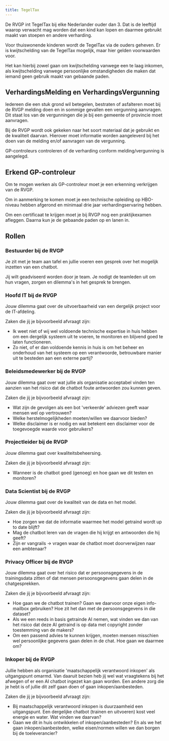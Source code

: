 ```yaml
---
title: TegelTax
---
```

De RVGP int TegelTax bij elke Nederlander ouder dan 3. Dat is de leeftijd waarop verwacht mag worden dat een kind kan lopen en daarmee gebruikt maakt van stoepen en andere verharding. 

Voor thuiswonende kinderen wordt de TegelTax via de ouders geheven. Er is kwijtschelding van de TegelTax mogelijk, maar hier gelden voorwaarden voor. 

Het kan hierbij zowel gaan om kwijtschelding vanwege een te laag inkomen, als kwijtschelding vanwege persoonlijke omstandigheden die maken dat iemand geen gebruik maakt van gebaande paden.

## VerhardingsMelding en VerhardingsVergunning 

Iedereen die een stuk grond wil betegelen, bestraten of asfalteren moet bij de RVGP melding doen en in sommige gevallen een vergunning aanvragen. Dit staat los van de vergunningen die je bij een gemeente of provincie moet aanvragen. 

Bij de RVGP wordt ook gekeken naar het soort materiaal dat je gebruikt en de kwaliteit daarvan. Hierover moet informatie worden aangeleverd bij het doen van de melding en/of aanvragen van de vergunning. 

GP-controleurs controleren of de verharding conform melding/vergunning is aangelegd.

## Erkend GP-controleur

Om te mogen werken als GP-controleur moet je een erkenning verkrijgen van de RVGP. 

Om in aanmerking te komen moet je een technische opleiding op HBO-niveau hebben afgerond en minimaal drie jaar verhardingservaring hebben. 

Om een certificaat te krijgen moet je bij RVGP nog een praktijkexamen afleggen. Daarna kun je de gebaande paden op en lanen in.

## Rollen

### Bestuurder bij de RVGP
Je zit met je team aan tafel en jullie voeren een gesprek over het mogelijk inzetten van een chatbot.

Jij wilt geadviseerd worden door je team. Je nodigt de teamleden uit om hun vragen, zorgen en dilemma's in het gesprek te brengen.

### Hoofd IT bij de RVGP
Jouw dilemma gaat over de uitvoerbaarheid van een dergelijk project voor de IT-afdeling.

Zaken die jij je bijvoorbeeld afvraagt zijn:
- Ik weet niet of wij wel voldoende technische expertise in huis hebben om een dergelijk systeem uit te voeren, te monitoren en blijvend goed te laten functioneren.
- Zo niet, of er dan voldoende kennis in huis is om het beheer en onderhoud van het systeem op een verantwoorde, betrouwbare manier uit te besteden aan een externe partij?

### Beleidsmedewerker bij de RVGP
Jouw dilemma gaat over wat jullie als organisatie acceptabel vinden ten aanzien van het risico dat de chatbot foute antwoorden zou kunnen geven.

Zaken die jij je bijvoorbeeld afvraagt zijn:
- Wat zijn de gevolgen als een bot 'verkeerde' adviezen geeft waar mensen wel op vertrouwen?
- Welke herstelmogelijkheden moeten/willen we daarvoor bieden?
- Welke disclaimer is er nodig en wat betekent een disclaimer voor de toegevoegde waarde voor gebruikers?

### Projectleider bij de RVGP
Jouw dilemma gaat over kwaliteitsbeheersing.

Zaken die jij je bijvoorbeeld afvraagt zijn:
- Wanneer is de chatbot goed (genoeg) en hoe gaan we dit testen en monitoren?

### Data Scientist bij de RVGP
Jouw dilemma gaat over de kwaliteit van de data en het model.

Zaken die jij je bijvoorbeeld afvraagt zijn:
- Hoe zorgen we dat de informatie waarmee het model getraind wordt up to date blijft?
- Mag de chatbot leren van de vragen die hij krijgt en antwoorden die hij geeft?
- Zijn er vangrails -> vragen waar de chatbot moet doorverwijzen naar een ambtenaar?

### Privacy Officer bij de RVGP
Jouw dilemma gaat over het risico dat er persoonsgegevens in de trainingsdata zitten of dat mensen persoonsgegevens gaan delen in de chatgesprekken.

Zaken die jij je bijvoorbeeld afvraagt zijn:
- Hoe gaan we de chatbot trainen? Gaan we daarvoor onze eigen info-mailbox gebruiken? Hoe zit het dan met de persoonsgegevens in die dataset?
- Als we een reeds in basis getrainde AI nemen, wat vinden we dan van het risico dat deze AI getraind is op data met copyright zonder toestemming van de makers?
- Om een passend advies te kunnen krijgen, moeten mensen misschien wel persoonlijke gegevens gaan delen in de chat. Hoe gaan we daarmee om?

### Inkoper bij de RVGP
Jullie hebben als organisatie 'maatschappelijk verantwoord inkopen' als uitgangspunt omarmd. Van daaruit bezien heb jij wel wat vraagtekens bij het afwegen of er een AI chatbot ingezet kan gaan worden. Een andere zorg die je hebt is of jullie dit zelf gaan doen of gaan inkopen/aanbesteden.

Zaken die jij je bijvoorbeeld afvraagt zijn:
- Bij maatschappelijk verantwoord inkopen is duurzaamheid een uitgangspunt. Een dergelijke chatbot (trainen en uitvoeren) kost veel energie en water. Wat vinden we daarvan?
- Gaan we dit in huis ontwikkelen of inkopen/aanbesteden? En als we het gaan inkopen/aanbesteden, welke eisen/normen willen we dan borgen bij de toeleverancier?
